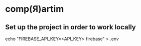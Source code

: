 # comp(Я)artim

## Set up the project in order to work locally
echo "FIREBASE_API_KEY=<API_KEY> firebase" > .env
